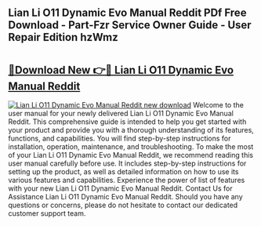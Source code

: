 ## Lian Li O11 Dynamic Evo Manual Reddit PDf Free Download - Part-Fzr Service Owner Guide - User Repair Edition hzWmz

# <h2><a href="http://cf23670.oget.top/?id=Lian+Li+O11+Dynamic+Evo+Manual+Reddit">🔗Download New 👉🔴 Lian Li O11 Dynamic Evo Manual Reddit</a></h2>

[![Lian Li O11 Dynamic Evo Manual Reddit new download](https://i.imgur.com/5g1atiW.png)](http://cf23670.oget.top/?id=Lian+Li+O11+Dynamic+Evo+Manual+Reddit)
Welcome to the user manual for your newly delivered Lian Li O11 Dynamic Evo Manual Reddit. This comprehensive guide is intended to help you get started with your product and provide you with a thorough understanding of its features, functions, and capabilities. You will find step-by-step instructions for installation, operation, maintenance, and troubleshooting. To make the most of your Lian Li O11 Dynamic Evo Manual Reddit, we recommend reading this user manual carefully before use. It includes step-by-step instructions for setting up the product, as well as detailed information on how to use its various features and capabilities. Experience the power of list of features with your new Lian Li O11 Dynamic Evo Manual Reddit. Contact Us for Assistance Lian Li O11 Dynamic Evo Manual Reddit. Should you have any questions or concerns, please do not hesitate to contact our dedicated customer support team.
